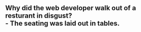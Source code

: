 ## Why did the web developer walk out of a resturant in disgust?</br>- The seating was laid out in tables.